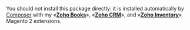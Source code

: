 You should not install this package directly: it is installed automatically by [Composer](https://getcomposer.org) with my «[**Zoho Books**](https://mage2.pro/c/extensions/zoho-books)», «[**Zoho CRM**](https://mage2.pro/c/extensions/zoho-crm)», and «[**Zoho Inventory**](https://mage2.pro/c/extensions/zoho-inventory»)» Magento 2 extensions.